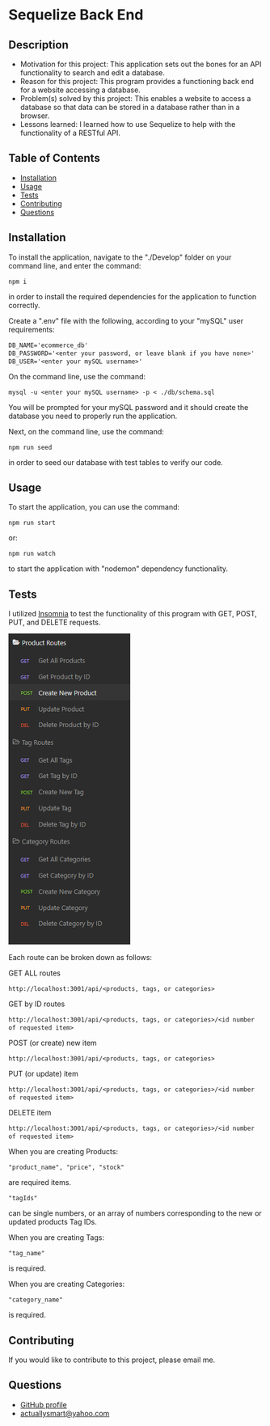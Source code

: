 # Sequelize Back End

## Description

- Motivation for this project: This application sets out the bones for an API functionality to search and edit a database.
- Reason for this project: This program provides a functioning back end for a website accessing a database.
- Problem(s) solved by this project: This enables a website to access a database so that data can be stored in a database rather than in a browser.
- Lessons learned: I learned how to use Sequelize to help with the functionality of a RESTful API.

## Table of Contents

- [Installation](#installation)
- [Usage](#usage)
- [Tests](#tests)
- [Contributing](#contributing)
- [Questions](#questions)

## Installation

To install the application, navigate to the "./Develop" folder on your command line, and enter the command:
```
npm i
```
in order to install the required dependencies for the application to function correctly.

Create a ".env" file with the following, according to your "mySQL" user requirements:
```
DB_NAME='ecommerce_db'
DB_PASSWORD='<enter your password, or leave blank if you have none>'
DB_USER='<enter your mySQL username>'
```

On the command line, use the command:
```
mysql -u <enter your mySQL username> -p < ./db/schema.sql
```
You will be prompted for your mySQL password and it should create the database you need to properly run the application.

Next, on the command line, use the command:
```
npm run seed
```
in order to seed our database with test tables to verify our code.



## Usage

To start the application, you can use the command:
```
npm run start
```
or:
```
npm run watch
```
to start the application with "nodemon" dependency functionality.

## Tests

I utilized [Insomnia](https://insomnia.rest/) to test the functionality of this program with GET, POST, PUT, and DELETE requests.

![Insomnia_Routes](./assets/InsomniaRoutes.png)

Each route can be broken down as follows:

GET ALL routes
```
http://localhost:3001/api/<products, tags, or categories>
```

GET by ID routes
```
http://localhost:3001/api/<products, tags, or categories>/<id number of requested item>
```

POST (or create) new item
```
http://localhost:3001/api/<products, tags, or categories>
```

PUT (or update) item
```
http://localhost:3001/api/<products, tags, or categories>/<id number of requested item>
```

DELETE item
```
http://localhost:3001/api/<products, tags, or categories>/<id number of requested item>
```

When you are creating Products:
```
"product_name", "price", "stock"
```
are required items.
```
"tagIds"
```
can be single numbers, or an array of numbers corresponding to the new or updated products Tag IDs.

When you are creating Tags:
```
"tag_name"
```
is required.

When you are creating Categories:
```
"category_name"
```
is required.

## Contributing

If you would like to contribute to this project, please email me.


## Questions

- [GitHub profile](https://www.github.com/Hostile131)
- [actuallysmart@yahoo.com](mailto:actuallysmart@yahoo.com)